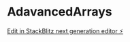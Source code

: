 # AdavancedArrays

[Edit in StackBlitz next generation editor ⚡️](https://stackblitz.com/~/github.com/SurendherD/AdavancedArrays)